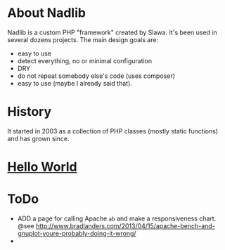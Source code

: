 # About Nadlib

Nadlib is a custom PHP "framework" created by Slawa. It's been used in several dozens projects. The main design goals are:

- easy to use
- detect everything, no or minimal configuration
- DRY
- do not repeat somebody else's code (uses composer)
- easy to use (maybe I already said that).

# History

It started in 2003 as a collection of PHP classes (mostly static functions) and has grown since.

# [Hello World](helloworld.md)

# ToDo

- ADD a page for calling Apache `ab` and make a responsiveness chart.  
  @see http://www.bradlanders.com/2013/04/15/apache-bench-and-gnuplot-youre-probably-doing-it-wrong/
-

